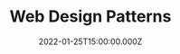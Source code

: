 ---
title: Web Design Patterns
description: Description here
date: 2022-01-25T15:00:00.000Z
released: false
---